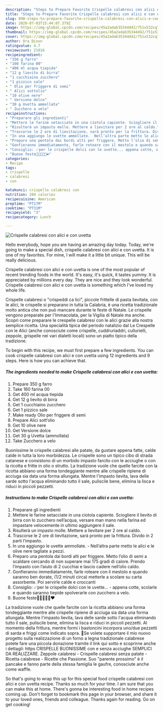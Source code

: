 ```yaml
---
description: "Steps to Prepare Favorite Crispelle calabresi con alici e con uvetta"
title: "Steps to Prepare Favorite Crispelle calabresi con alici e con uvetta"
slug: 898-steps-to-prepare-favorite-crispelle-calabresi-con-alici-e-con-uvetta
date: 2020-07-03T15:44:07.379Z
image: https://img-global.cpcdn.com/recipes/45a2adab35344d42/751x532cq70/crispelle-calabresi-con-alici-e-con-uvetta-recipe-main-photo.jpg
thumbnail: https://img-global.cpcdn.com/recipes/45a2adab35344d42/751x532cq70/crispelle-calabresi-con-alici-e-con-uvetta-recipe-main-photo.jpg
cover: https://img-global.cpcdn.com/recipes/45a2adab35344d42/751x532cq70/crispelle-calabresi-con-alici-e-con-uvetta-recipe-main-photo.jpg
author: Ora Dixon
ratingvalue: 4.7
reviewcount: 21016
recipeingredient:
- "350 g farro"
- "160 farina 00"
- "400 ml acqua tiepida"
- "12 g lievito di birra"
- "1 cucchiaino zucchero"
- "1 pizzico sale"
- " Olio per friggere di semi"
- " Alici sottolio"
- "10 olive nere"
- " Versione dolce"
- "30 g Uvetta ammollata"
- " Zucchero a velo"
recipeinstructions:
- "Preparare gli ingredienti"
- "Mettere le farine setacciate in una ciotola capiente. Sciogliere il lievito di birra con lo zucchero nell’acqua, versare man mano nella farina ed impastare velocemente in ultimo aggiungere il sale."
- "Risulterà un impasto molle. Mettere a lievitare per 2 ore al caldo."
- "Trascorse le 2 ore di lievitazione, sarà pronto per la frittura. Divido in 2 parti l’impasto."
- "In una aggiungo le uvette ammollate.  Nell’altra parte metto le alici e le olive nere tagliate a pezzi."
- "Preparo una pentola dai bordi alti per friggere. Metto l’olio di semi a scaldare cercando di non superare mai 175 gradi di calore. Prendo l’impasto con l’aiuto di 2 cucchiai e lascio cadere nell’olio caldo."
- "Gonfieranno immediatamente, farle roteare con il mestolo e quando saranno ben dorate, (1/2 minuti circa) metterle a scolare su carta assorbente. Poi servirle calde e croccanti"
- "Consiglio: ✅per le crispelle dolci con le uvette... appena cotte, scolarle e quando saranno tiepide spolverarle con zucchero a velo."
- "Buone feste🥂🍾🎁🎅🏻❤️"
categories:
- Recipe
tags:
- crispelle
- calabresi
- con

katakunci: crispelle calabresi con 
nutrition: 204 calories
recipecuisine: American
preptime: "PT17M"
cooktime: "PT31M"
recipeyield: "3"
recipecategory: Lunch

---
```



![Crispelle calabresi con alici e con uvetta](https://img-global.cpcdn.com/recipes/45a2adab35344d42/751x532cq70/crispelle-calabresi-con-alici-e-con-uvetta-recipe-main-photo.jpg)

Hello everybody, hope you are having an amazing day today. Today, we're going to make a special dish, crispelle calabresi con alici e con uvetta. It is one of my favorites. For mine, I will make it a little bit unique. This will be really delicious.

Crispelle calabresi con alici e con uvetta is one of the most popular of recent trending foods in the world. It's easy, it's quick, it tastes yummy. It is appreciated by millions every day. They are nice and they look wonderful. Crispelle calabresi con alici e con uvetta is something which I've loved my whole life.

Crispelle calabresi o &#34;crispeddi ca lici&#34;, piccole frittelle di pasta lievitata, con le alici, le crispelle si preparano in tutta la Calabria, è una ricetta tradizionale molto antica che non può mancare durante le feste di Natale. Le crispelle vengono preparate per l&#39;Immacolata, per la Vigilia di Natale ma anche. Scopri come preparare le crespelle calabresi con le alici grazie alla nostra semplice ricetta. Una specialità tipica del periodo natalizio dal Le Crespelle con le Alici (anche conosciute come crispelle, cuddruriaddri, cullurielli, zeppole, grispelle nei vari dialetti locali) sono un piatto tipico della tradizione.


To begin with this recipe, we must first prepare a few ingredients. You can cook crispelle calabresi con alici e con uvetta using 12 ingredients and 9 steps. Here is how you can achieve that.

<!--inarticleads1-->

##### The ingredients needed to make Crispelle calabresi con alici e con uvetta:

1. Prepare 350 g farro
1. Take 160 farina 00
1. Get 400 ml acqua tiepida
1. Get 12 g lievito di birra
1. Get 1 cucchiaino zucchero
1. Get 1 pizzico sale
1. Make ready  Olio per friggere di semi
1. Prepare  Alici sott’olio
1. Get 10 olive nere
1. Get  Versione dolce
1. Get 30 g Uvetta (ammollata)
1. Take  Zucchero a velo


Buonissime le crispelle calabresi alle patate, da gustare appena fatte, calde calde in tutta la loro morbidezza. Le crispelle sono un tipico cibo di strada catanese e consistono di un morbido impasto farcito con le acciughe o con la ricotta e fritte in olio o strutto. La tradizione vuole che quelle farcite con la ricotta abbiano una forma tondeggiante mentre alle crispelle ripiene di acciuga sia data una forma allungata. Mentre l&#39;impasto lievita, lava delle sarde sotto l&#39;acqua eliminando tutto il sale, puliscile bene, elimina la lisca e riduci in piccoli pezzetti. 

<!--inarticleads2-->

##### Instructions to make Crispelle calabresi con alici e con uvetta:

1. Preparare gli ingredienti
1. Mettere le farine setacciate in una ciotola capiente. Sciogliere il lievito di birra con lo zucchero nell’acqua, versare man mano nella farina ed impastare velocemente in ultimo aggiungere il sale.
1. Risulterà un impasto molle. Mettere a lievitare per 2 ore al caldo.
1. Trascorse le 2 ore di lievitazione, sarà pronto per la frittura. Divido in 2 parti l’impasto.
1. In una aggiungo le uvette ammollate.  - Nell’altra parte metto le alici e le olive nere tagliate a pezzi.
1. Preparo una pentola dai bordi alti per friggere. Metto l’olio di semi a scaldare cercando di non superare mai 175 gradi di calore. Prendo l’impasto con l’aiuto di 2 cucchiai e lascio cadere nell’olio caldo.
1. Gonfieranno immediatamente, farle roteare con il mestolo e quando saranno ben dorate, (1/2 minuti circa) metterle a scolare su carta assorbente. Poi servirle calde e croccanti
1. Consiglio: ✅per le crispelle dolci con le uvette... - appena cotte, scolarle e quando saranno tiepide spolverarle con zucchero a velo.
1. Buone feste🥂🍾🎁🎅🏻❤️


La tradizione vuole che quelle farcite con la ricotta abbiano una forma tondeggiante mentre alle crispelle ripiene di acciuga sia data una forma allungata. Mentre l&#39;impasto lievita, lava delle sarde sotto l&#39;acqua eliminando tutto il sale, puliscile bene, elimina la lisca e riduci in piccoli pezzetti. Al momento della frittura, mentre formi i bastoncini incorpora uno/due pezzetti di sarda e friggi come indicato sopra. 🔴Se volete supportare il mio nuovo progetto sulla realizzazione di un forno a legna tradizionale calabrese potete fare una piccola donazione tramite il link qui sotto e scoprirne anche i dettagli: https CRISPELLE BUONISSIME con e senza acciughe SEMPLICI DA REALIZZARE. Zeppole calabresi - Crispelle calabresi senza patate - Ricetta calabrese - Ricette che Passione. Suo &#34;parente prossimo&#34; è il pancake e fanno parte della stessa famiglia le gaufre, conosciute anche come waffle. 

So that's going to wrap this up for this special food crispelle calabresi con alici e con uvetta recipe. Thanks so much for your time. I am sure that you can make this at home. There's gonna be interesting food in home recipes coming up. Don't forget to bookmark this page in your browser, and share it to your loved ones, friends and colleague. Thanks again for reading. Go on get cooking!
